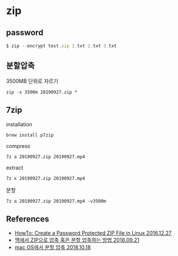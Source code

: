 # zip
## password
```javascript
$ zip --encrypt test.zip 1.txt 2.txt 3.txt
```

## 분할압축
3500MB 단위로 자르기
```
zip -s 3500m 20190927.zip *
```

## 7zip
installation
```
brew install p7zip
```

compress
```
7z a 20190927.zip 20190927.mp4
```
extract
```
7z x 20190927.zip 20190927.mp4
```

분할
```
7z a 20190927.zip 20190927.mp4 -v3500m
```


## References
* [HowTo: Create a Password Protected ZIP File in Linux 2016.12.27](https://www.shellhacks.com/create-password-protected-zip-file-linux/)
* [맥에서 ZIP으로 압축 혹은 분할 압축하는 방법 2018.09.21](https://macinjune.com/all-posts/mac/tip/맥에서-zip으로-압축-혹은-분할-압축하는-방법/)
* [mac OS에서 분할 압축 2018.10.18](https://knight76.tistory.com/entry/mac-OS%EC%97%90%EC%84%9C-%EB%B6%84%ED%95%A0-%EC%95%95%EC%B6%95)